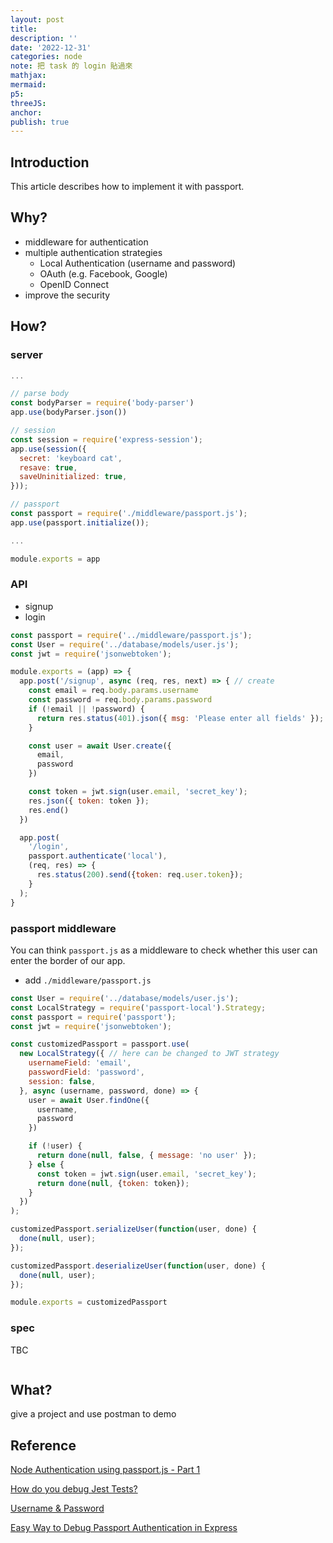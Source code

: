 ```yaml
---
layout: post
title:
description: ''
date: '2022-12-31'
categories: node
note: 把 task 的 login 貼過來
mathjax:
mermaid:
p5:
threeJS:
anchor:
publish: true
---
```


## Introduction

This article describes how to implement it with passport.

## Why?

* middleware for authentication
* multiple authentication strategies
  * Local Authentication (username and password)
  * OAuth (e.g. Facebook, Google)
  * OpenID Connect
* improve the security

## How?

### server

```javascript
...

// parse body
const bodyParser = require('body-parser')
app.use(bodyParser.json())

// session
const session = require('express-session');
app.use(session({
  secret: 'keyboard cat',
  resave: true,
  saveUninitialized: true,
}));

// passport
const passport = require('./middleware/passport.js');
app.use(passport.initialize());

...

module.exports = app
```

### API

* signup
* login

```javascript
const passport = require('../middleware/passport.js');
const User = require('../database/models/user.js');
const jwt = require('jsonwebtoken');

module.exports = (app) => {
  app.post('/signup', async (req, res, next) => { // create
    const email = req.body.params.username
    const password = req.body.params.password
    if (!email || !password) {
      return res.status(401).json({ msg: 'Please enter all fields' });
    }

    const user = await User.create({
      email,
      password
    })

    const token = jwt.sign(user.email, 'secret_key');
    res.json({ token: token });
    res.end()
  })

  app.post(
    '/login',
    passport.authenticate('local'),
    (req, res) => {
      res.status(200).send({token: req.user.token});
    }
  );
}
```

### passport middleware

You can think `passport.js` as a middleware to check whether this user can enter the border of our app.

* add `./middleware/passport.js`

```javascript
const User = require('../database/models/user.js');
const LocalStrategy = require('passport-local').Strategy;
const passport = require('passport');
const jwt = require('jsonwebtoken');

const customizedPassport = passport.use(
  new LocalStrategy({ // here can be changed to JWT strategy
    usernameField: 'email',
    passwordField: 'password',
    session: false,
  }, async (username, password, done) => {
    user = await User.findOne({
      username,
      password
    })

    if (!user) {
      return done(null, false, { message: 'no user' });
    } else {
      const token = jwt.sign(user.email, 'secret_key');
      return done(null, {token: token});
    }
  })
);

customizedPassport.serializeUser(function(user, done) {
  done(null, user);
});

customizedPassport.deserializeUser(function(user, done) {
  done(null, user);
});

module.exports = customizedPassport
```

### spec

TBC

```javascript

```

## What?

give a project and use postman to demo

## Reference

[Node Authentication using passport.js - Part 1](https://dev.to/ganeshmani/node-authentication-using-passport-js-part-1-53k7)

[How do you debug Jest Tests?](https://stackoverflow.com/questions/33247602/how-do-you-debug-jest-tests)

[Username & Password](https://www.passportjs.org/concepts/authentication/password/)

[Easy Way to Debug Passport Authentication in Express](https://dmitryrogozhny.com/blog/easy-way-to-debug-passport-authentication-in-express)
